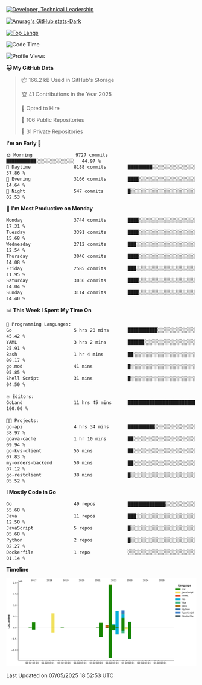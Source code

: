 <div>
  <a href="https://www.linkedin.com/in/arielpineiro/" target="_blank" rel="nofollow noopener noreferrer">
    <img src="https://img.shields.io/badge/-LinkedIn-%230077B5?style=for-the-badge&logo=linkedin&logoColor=white" alt="Developer, Technical Leadership" title="Ariel Piñeiro">
  </a>
</div>

[![Anurag's GitHub stats-Dark](https://github-readme-stats.vercel.app/api?username=arielsrv&show_icons=true&theme=dark#gh-dark-mode-only)](https://github.com/anuraghazra/github-readme-stats#gh-dark-mode-only)

[![Top Langs](https://github-readme-stats.vercel.app/api/top-langs/?username=arielsrv&layout=compact&langs_count=10&theme=dark#gh-dark-mode-only)](https://github.com/anuraghazra/github-readme-stats&theme=dark#gh-dark-mode-only)

<!--START_SECTION:waka-->
![Code Time](http://img.shields.io/badge/Code%20Time-1%2C247%20hrs%208%20mins-blue)

![Profile Views](http://img.shields.io/badge/Profile%20Views-1-blue)

**🐱 My GitHub Data** 

> 📦 166.2 kB Used in GitHub's Storage 
 > 
> 🏆 41 Contributions in the Year 2025
 > 
> 💼 Opted to Hire
 > 
> 📜 106 Public Repositories 
 > 
> 🔑 31 Private Repositories 
 > 
**I'm an Early 🐤** 

```text
🌞 Morning                9727 commits        ███████████░░░░░░░░░░░░░░   44.97 % 
🌆 Daytime                8188 commits        █████████░░░░░░░░░░░░░░░░   37.86 % 
🌃 Evening                3166 commits        ████░░░░░░░░░░░░░░░░░░░░░   14.64 % 
🌙 Night                  547 commits         █░░░░░░░░░░░░░░░░░░░░░░░░   02.53 % 
```
📅 **I'm Most Productive on Monday** 

```text
Monday                   3744 commits        ████░░░░░░░░░░░░░░░░░░░░░   17.31 % 
Tuesday                  3391 commits        ████░░░░░░░░░░░░░░░░░░░░░   15.68 % 
Wednesday                2712 commits        ███░░░░░░░░░░░░░░░░░░░░░░   12.54 % 
Thursday                 3046 commits        ████░░░░░░░░░░░░░░░░░░░░░   14.08 % 
Friday                   2585 commits        ███░░░░░░░░░░░░░░░░░░░░░░   11.95 % 
Saturday                 3036 commits        ████░░░░░░░░░░░░░░░░░░░░░   14.04 % 
Sunday                   3114 commits        ████░░░░░░░░░░░░░░░░░░░░░   14.40 % 
```


📊 **This Week I Spent My Time On** 

```text
💬 Programming Languages: 
Go                       5 hrs 20 mins       ███████████░░░░░░░░░░░░░░   45.42 % 
YAML                     3 hrs 2 mins        ██████░░░░░░░░░░░░░░░░░░░   25.91 % 
Bash                     1 hr 4 mins         ██░░░░░░░░░░░░░░░░░░░░░░░   09.17 % 
go.mod                   41 mins             █░░░░░░░░░░░░░░░░░░░░░░░░   05.85 % 
Shell Script             31 mins             █░░░░░░░░░░░░░░░░░░░░░░░░   04.50 % 

🔥 Editors: 
GoLand                   11 hrs 45 mins      █████████████████████████   100.00 % 

🐱‍💻 Projects: 
go-api                   4 hrs 34 mins       ██████████░░░░░░░░░░░░░░░   38.97 % 
goava-cache              1 hr 10 mins        ██░░░░░░░░░░░░░░░░░░░░░░░   09.94 % 
go-kvs-client            55 mins             ██░░░░░░░░░░░░░░░░░░░░░░░   07.83 % 
my-orders-backend        50 mins             ██░░░░░░░░░░░░░░░░░░░░░░░   07.12 % 
go-restclient            38 mins             █░░░░░░░░░░░░░░░░░░░░░░░░   05.52 % 
```

**I Mostly Code in Go** 

```text
Go                       49 repos            ██████████████░░░░░░░░░░░   55.68 % 
Java                     11 repos            ███░░░░░░░░░░░░░░░░░░░░░░   12.50 % 
JavaScript               5 repos             █░░░░░░░░░░░░░░░░░░░░░░░░   05.68 % 
Python                   2 repos             █░░░░░░░░░░░░░░░░░░░░░░░░   02.27 % 
Dockerfile               1 repo              ░░░░░░░░░░░░░░░░░░░░░░░░░   01.14 % 
```



**Timeline**

![Lines of Code chart](https://raw.githubusercontent.com/arielsrv/arielsrv/main/assets/bar_graph.png)


 Last Updated on 07/05/2025 18:52:53 UTC
<!--END_SECTION:waka-->
